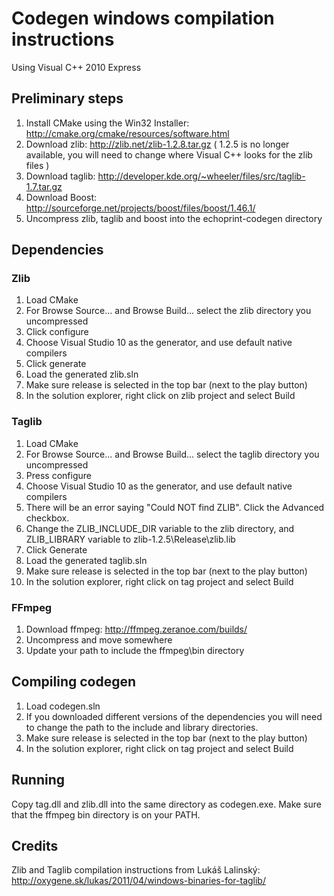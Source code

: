 # Codegen windows compilation instructions

Using Visual C++ 2010 Express

## Preliminary steps

1. Install CMake using the Win32 Installer: http://cmake.org/cmake/resources/software.html 
2. Download zlib: http://zlib.net/zlib-1.2.8.tar.gz ( 1.2.5 is no longer available, you will need to change where Visual C++ looks for the zlib files )
3. Download taglib: http://developer.kde.org/~wheeler/files/src/taglib-1.7.tar.gz
4. Download Boost: http://sourceforge.net/projects/boost/files/boost/1.46.1/
5. Uncompress zlib, taglib and boost into the echoprint-codegen directory

## Dependencies

### Zlib

1. Load CMake
2. For Browse Source... and Browse Build... select the zlib directory you uncompressed
3. Click configure
4. Choose Visual Studio 10 as the generator, and use default native compilers
5. Click generate
6. Load the generated zlib.sln
7. Make sure release is selected in the top bar (next to the play button)
8. In the solution explorer, right click on zlib project and select Build

### Taglib

1. Load CMake
2. For Browse Source... and Browse Build... select the taglib directory you uncompressed
3. Press configure
4. Choose Visual Studio 10 as the generator, and use default native compilers
5. There will be an error saying "Could NOT find ZLIB". Click the Advanced checkbox.
6. Change the ZLIB_INCLUDE_DIR variable to the zlib directory, and ZLIB_LIBRARY variable to zlib-1.2.5\Release\zlib.lib
7. Click Generate
8. Load the generated taglib.sln
9. Make sure release is selected in the top bar (next to the play button)
10. In the solution explorer, right click on tag project and select Build

### FFmpeg

1. Download ffmpeg: http://ffmpeg.zeranoe.com/builds/
3. Uncompress and move somewhere
4. Update your path to include the ffmpeg\bin directory

## Compiling codegen

1. Load codegen.sln
2. If you downloaded different versions of the dependencies you will need to change the path to the include and library directories.
3. Make sure release is selected in the top bar (next to the play button)
4. In the solution explorer, right click on tag project and select Build

 
## Running

Copy tag.dll and zlib.dll into the same directory as codegen.exe. Make sure that the ffmpeg bin directory is on your PATH.

## Credits

Zlib and Taglib compilation instructions from Lukáš Lalinský: http://oxygene.sk/lukas/2011/04/windows-binaries-for-taglib/
